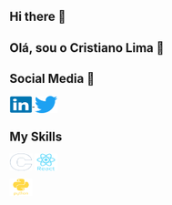 ## Hi there 👋
##  Olá, sou o Cristiano Lima :cowboy_hat_face:


## Social Media :iphone:
<a href="https://www.linkedin.com/in/cristiano-lima-3398531b7/">
        <img align="center" height="30" width="40"
        style="max-width: 100%;"
        src='https://raw.githubusercontent.com/devicons/devicon/master/icons/linkedin/linkedin-original.svg'
        >
</a>
<a href="https://twitter.com/HiroBlackCrow">
        <img align="center" height="30" width="40"
        style="max-width: 100%;"
        src='https://raw.githubusercontent.com/devicons/devicon/master/icons/twitter/twitter-original.svg'
        >
</a>

## My Skills
<img    align="center" height="30" width="40"
        style="max-width: 100%;"
        src='https://raw.githubusercontent.com/devicons/devicon/master/icons/c/c-line.svg' >
<img 
        align="center"
        style="max-width: 100%;"
        height="30" width="40" src='https://raw.githubusercontent.com/devicons/devicon/master/icons/react/react-original-wordmark.svg' >

<img 
        align="center"
        style="max-width: 100%;"
        height="30" width="40" src='https://raw.githubusercontent.com/devicons/devicon/master/icons/python/python-plain-wordmark.svg' >

<!--
**K16bits/K16bits** is a ✨ _special_ ✨ repository because its `README.md` (this file) appears on your GitHub profile.

Here are some ideas to get you started:

- 🔭 I’m currently working on ...
- 🌱 I’m currently learning ...
- 👯 I’m looking to collaborate on ...
- 🤔 I’m looking for help with ...
- 💬 Ask me about ...
- 📫 How to reach me: ...
- 😄 Pronouns: ...
- ⚡ Fun fact: ...
-->
